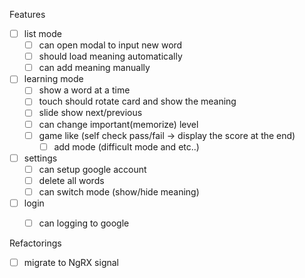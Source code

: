 Features
- [ ] list mode
  - [ ] can open modal to input new word
  - [ ] should load meaning automatically
  - [ ] can add meaning manually
- [ ] learning mode
  - [ ] show a word at a time
  - [ ] touch should rotate card and show the meaning
  - [ ] slide show next/previous
  - [ ] can change important(memorize) level
  - [ ] game like (self check pass/fail -> display the score at the end)
    - [ ] add mode (difficult mode and etc..)
- [ ] settings
  - [ ] can setup google account
  - [ ] delete all words
  - [ ] can switch mode (show/hide meaning)
- [ ] login
  - [ ] can logging to google


Refactorings
- [ ] migrate to NgRX signal
